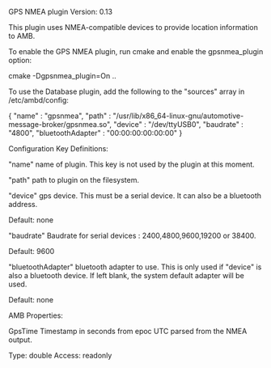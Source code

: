 GPS NMEA plugin
Version: 0.13

This plugin uses NMEA-compatible devices to provide location information to AMB.

To enable the GPS NMEA plugin, run cmake and enable the gpsnmea_plugin option:

cmake -Dgpsnmea_plugin=On ..

To use the Database plugin, add the following to the "sources" array in /etc/ambd/config:

{
	"name" : "gpsnmea",
	"path" : "/usr/lib/x86_64-linux-gnu/automotive-message-broker/gpsnmea.so",
	"device" : "/dev/ttyUSB0",
	"baudrate" : "4800",
	"bluetoothAdapter" : "00:00:00:00:00:00"
}

Configuration Key Definitions:

"name"
name of plugin.  This key is not used by the plugin at this moment.

"path"
path to plugin on the filesystem.

"device"
gps device.  This must be a serial device.  It can also be a bluetooth address.

Default: none

"baudrate"
Baudrate for serial devices : 2400,4800,9600,19200 or 38400.

Default: 9600

"bluetoothAdapter"
bluetooth adapter to use.  This is only used if "device" is also a bluetooth device.
If left blank, the system default adapter will be used.

Default: none

AMB Properties:

GpsTime
Timestamp in seconds from epoc UTC parsed from the NMEA output.

Type: double
Access: readonly
